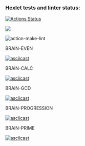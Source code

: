 ### Hexlet tests and linter status:

[![Actions Status](https://github.com/Shpilko/frontend-project-lvl1/workflows/hexlet-check/badge.svg)](https://github.com/Shpilko/frontend-project-lvl1/actions)

<a href="https://codeclimate.com/github/Shpilko/frontend-project-lvl1/maintainability"><img src="https://api.codeclimate.com/v1/badges/882dca342dde183e9428/maintainability" /></a>

![action-make-lint](https://github.com/Shpilko/frontend-project-lvl1/actions/workflows/github-actions.yml/badge.svg)

BRAIN-EVEN

[![asciicast](https://asciinema.org/a/tBcCW19VZECgb1dwMxxUrW7s3.svg)](https://asciinema.org/a/tBcCW19VZECgb1dwMxxUrW7s3)

BRAIN-CALC

[![asciicast](https://asciinema.org/a/BgNpaPpiTeKTmyJqHs5XZaoB7.svg)](https://asciinema.org/a/BgNpaPpiTeKTmyJqHs5XZaoB7)

BRAIN-GCD

[![asciicast](https://asciinema.org/a/BBVGZ90WSQVMBI0xYCv2r8AtZ.svg)](https://asciinema.org/a/BBVGZ90WSQVMBI0xYCv2r8AtZ)

BRAIN-PROGRESSION

[![asciicast](https://asciinema.org/a/wdJnju84UiVLZaW2DYckxs9qO.svg)](https://asciinema.org/a/wdJnju84UiVLZaW2DYckxs9qO)

BRAIN-PRIME

[![asciicast](https://asciinema.org/a/wsiK7MyAKSDFzsnTqJ2RtQ1wo.svg)](https://asciinema.org/a/wsiK7MyAKSDFzsnTqJ2RtQ1wo)
